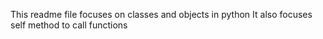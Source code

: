 This readme file focuses on classes and objects in python
It also focuses  self method to call functions